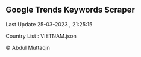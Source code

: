 

## Google Trends Keywords Scraper 
 
Last Update 25-03-2023 , 21:25:15

Country List :
VIETNAM.json



© Abdul Muttaqin 
